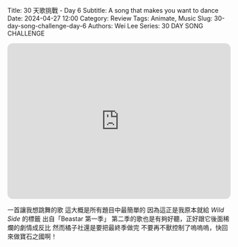 Title: 30 天歌挑戰 - Day 6
Subtitle: A song that makes you want to dance
Date: 2024-04-27 12:00
Category: Review
Tags: Animate, Music
Slug: 30-day-song-challenge-day-6
Authors: Wei Lee
Series: 30 DAY SONG CHALLENGE

<iframe style="border-radius:12px" src="https://open.spotify.com/embed/track/2RSPQJ483jRL1KNtMuKqgh?utm_source=generator" width="100%" height="352" frameBorder="0" allowfullscreen="" allow="autoplay; clipboard-write; encrypted-media; fullscreen; picture-in-picture" loading="lazy"></iframe>

<!--more-->

一首讓我想跳舞的歌
這大概是所有題目中最簡單的
因為這正是我原本就給 *Wild Side* 的標籤
出自「Beastar 第一季」
第二季的歌也是有夠好聽，正好跟它後面稀爛的劇情成反比
然而橘子社還是要把最終季做完
不要再不獸控制了嗚嗚嗚，快回來做寶石之國啊！
